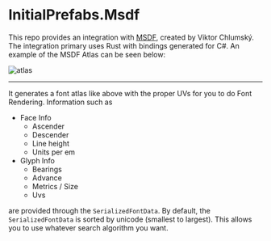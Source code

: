 # InitialPrefabs.Msdf

This repo provides an integration with [MSDF](https://github.com/Chlumsky/msdfgen), created by Viktor Chlumský. The 
integration primary uses Rust with bindings generated for C#. An example of the MSDF Atlas can be seen below:

![atlas](https://github.com/InitialPrefabs/InitialPrefabs.Msdf/blob/main/Assets/com.initialprefabs.msdfgen/Example/FontAtlas/UbuntuMonoNerdFontMono-Regular_MSDFAtlas.png?raw=true)

---

It generates a font atlas like above with the proper UVs for you to do Font Rendering. Information such as
* Face Info
    * Ascender
    * Descender
    * Line height
    * Units per em
* Glyph Info
    * Bearings
    * Advance
    * Metrics / Size
    * Uvs

are provided through the `SerializedFontData`. By default, the `SerializedFontData` is sorted by unicode (smallest to largest). 
This allows you to use whatever search algorithm you want.
